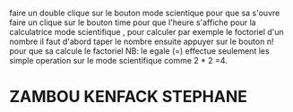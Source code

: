 faire un double clique sur le bouton mode scientique pour que sa s'ouvre
faire un clique sur le bouton time pour que l'heure s'affiche
pour la calculatrice mode scientifique , pour calculer par exemple le foctoriel d'un nombre il faut d'abord taper le nombre ensuite appuyer sur le bouton n! pour que sa calcule le factoriel
NB: le egale (=) effectue seulement les simple operation sur le mode scientifique comme 2 * 2 =4.
# ZAMBOU KENFACK STEPHANE #
